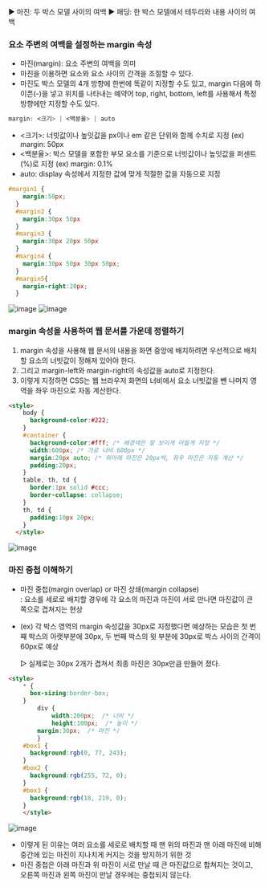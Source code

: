 ▶ 마진: 두 박스 모델 사이의 여백
▶ 패딩: 한 박스 모델에서 테두리와 내용 사이의 여백

### 요소 주변의 여백을 설정하는 margin 속성

- 마진(margin): 요소 주변의 여백을 의미
- 마진을 이용하면 요소와 요소 사이의 간격을 조절할 수 있다.
- 마진도 박스 모델의 4개 방향에 한번에 똑같이 지정할 수도 있고, margin 다음에 하이픈(-)을 넣고 위치를 나타내는 예약어 top, right, bottom, left를 사용해서 특정방향에만 지정할 수도 있다.

```css
margin: <크기> | <백분율> | auto
```

- <크기>: 너빗값이나 높잇값을 px이나 em 같은 단위와 함께 수치로 지정 (ex) margin: 50px
- <백분율>: 박스 모델을 포함한 부모 요소를 기준으로 너빗값이나 높잇값을 퍼센트(%)로 지정 (ex) margin: 0.1%
- auto: display 속성에서 지정한 값에 맞게 적절한 값을 자동으로 지정

```css
#margin1 {
    margin:50px;
  }
  #margin2 {
    margin:30px 50px
  }
  #margin3 {
    margin:30px 20px 50px
  }
  #margin4 {
    margin:30px 50px 30px 50px;
  }
  #margin5{
    margin-right:20px;    
  }
```
![image](https://github.com/Seonghyun-Park/Web/assets/121333241/a6094c41-6116-42bc-bfa2-abeaa565946d)
![image](https://github.com/Seonghyun-Park/Web/assets/121333241/62b8e85c-b68b-4d95-8efd-d0e9ca2d0307)

### margin 속성을 사용하여 웹 문서를 가운데 정렬하기

1. margin 속성을 사용해 웹 문서의 내용을 화면 중앙에 배치하려면 우선적으로 배치할 요소의 너빗값이 정해져 있어야 한다.  
2. 그리고 margin-left와 margin-right의 속성값을 auto로 지정한다.  
3. 이렇게 지정하면 CSS는 웹 브라우저 화면의 너비에서 요소 너빗값을 뺀 나머지 영역을 좌우 마진으로 자동 계산한다.

```html
<style>
    body {
      background-color:#222;
    }
    #container {
      background-color:#fff; /* 배경색은 잘 보이게 어둡게 지정 */
      width:600px; /* 가로 너비 600px */
      margin:20px auto; /* 위아래 마진은 20px씩, 좌우 마진은 자동 계산 */
      padding:20px;
    }
    table, th, td {
      border:1px solid #ccc;
      border-collapse: collapse;
    }
    th, td { 
      padding:10px 20px; 
    }
  </style>
```
![image](https://github.com/Seonghyun-Park/Web/assets/121333241/fff6b530-bb98-4ff1-92b1-9fdd3b0d8675)

### 마진 중첩 이해하기

- 마진 중첩(margin overlap) or 마진 상쇄(margin collapse)  
: 요소를 세로로 배치할 경우에 각 요소의 마진과 마진이 서로 만나면 마진값이 큰 쪽으로 겹쳐지는 현상

- (ex) 각 박스 영역의 margin 속성값을 30px로 지정했다면 예상하는 모습은 첫 번째 박스의 아랫부분에 30px, 두 번째 박스의 윗 부분에 30px로 박스 사이의 간격이 60px로 예상

  ▷ 실제로는 30px 2개가 겹쳐서 최종 마진은 30px만큼 만들어 졌다.

```html
<style>
    * {
      box-sizing:border-box;
    }
		div {
			width:200px;  /* 너비 */
			height:100px;  /* 높이 */
  		margin:30px;  /* 마진 */
		}
    #box1 {
      background:rgb(0, 77, 243);
    }
    #box2 {
      background:rgb(255, 72, 0);
    }
    #box3 {
      background:rgb(18, 219, 0);
    }
	</style>
```
![image](https://github.com/Seonghyun-Park/Web/assets/121333241/e223e024-3e42-4046-88a9-4a5630f2110a)

- 이렇게 된 이유는 여러 요소를 세로로 배치할 때 맨 위의 마진과 맨 아래 마진에 비해 중간에 있는 마진이 지나치게 커지는 것을 방지하기 위한 것
- 마진 중첩은 아래 마진과 위 마진이 서로 만날 때 큰 마진값으로 합쳐지는 것이고, 오른쪽 마진과 왼쪽 마진이 만날 경우에는 중첩되지 않는다.